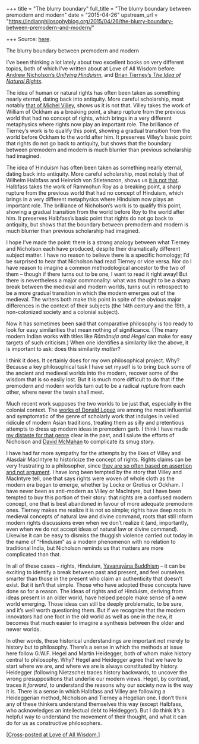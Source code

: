 +++
title = "The blurry boundary"
full_title = "The blurry boundary between premodern and modern"
date = "2015-04-26"
upstream_url = "https://indianphilosophyblog.org/2015/04/26/the-blurry-boundary-between-premodern-and-modern/"

+++
Source: [here](https://indianphilosophyblog.org/2015/04/26/the-blurry-boundary-between-premodern-and-modern/).

The blurry boundary between premodern and modern

I’ve been thinking a lot lately about two excellent books on very
different topics, both of which I’ve written about at Love of All Wisdom
before: [Andrew Nicholson’s *Unifying
Hinduism*](http://loveofallwisdom.com/blog/2014/01/a-synthesis-beyond-orientalism/),
and [Brian Tierney’s *The Idea of Natural
Rights*](http://loveofallwisdom.com/blog/2015/03/the-history-of-rights-ii/).

The idea of human or natural rights has often been taken as something
nearly eternal, dating back into antiquity. More careful scholarship,
most notably [that of Michel
Villey](http://loveofallwisdom.com/blog/2015/03/the-history-of-rights-i/),
shows us it is not that. Villey takes the work of William of Ockham as a
breaking point, a sharp rupture from the previous world that had no
concept of rights, which brings in a very different metaphysics where
rights now play an important role. The brilliance of Tierney’s work is
to qualify this point, showing a gradual transition from the world
before Ockham to the world after him. It preserves Villey’s basic point
that rights do not go back to antiquity, but shows that the boundary
between premodern and modern is much blurrier than previous scholarship
had imagined.

The idea of Hinduism has often been taken as something nearly eternal,
dating back into antiquity. More careful scholarship, most notably that
of Wilhelm Halbfass and Heinrich von Stietencron, shows us [it is not
that](http://loveofallwisdom.com/blog/2009/08/did-hinduism-exist/).
Halbfass takes the work of Rammohun Roy as a breaking point, a sharp
rupture from the previous world that had no concept of Hinduism, which
brings in a very different metaphysics where Hinduism now plays an
important role. The brilliance of Nicholson’s work is to qualify this
point, showing a gradual transition from the world before Roy to the
world after him. It preserves Halbfass’s basic point that rights do not
go back to antiquity, but shows that the boundary between premodern and
modern is much blurrier than previous scholarship had imagined.

I hope I’ve made the point: there is a strong analogy between what
Tierney and Nicholson each have produced, despite their dramatically
different subject matter. I have no reason to believe there is a
specific homology; I’d be surprised to hear that Nicholson had read
Tierney or vice versa. Nor do I have reason to imagine a common
methodological ancestor to the two of them – though if there turns out
to be one, I want to read it right away! But there is nevertheless a
major commonality: what was thought to be a sharp break between the
medieval and modern worlds, turns out in retrospect to be a more gradual
transition in which the modern emerges out of the medieval. The writers
both make this point in spite of the obvious major differences in the
context of their subjects (the 14th century and the 19th, a
non-colonized society and a colonial subject).

Now it has sometimes been said that comparative philosophy is too ready
to look for easy similarities that mean nothing of significance. (The
many modern Indian works with titles like *Rāmānuja and Hegel* can make
for easy targets of such criticism.) When one identifies a similarity
like the above, it is important to ask: does this similarity *matter*?

I think it does. It certainly does for my own philosophical project.
Why? Because a key philosophical task I have set myself is to bring back
some of the ancient and medieval worlds into the modern, recover some of
the wisdom that is so easily lost. But it is much more difficult to do
that if the premodern and modern worlds turn out to be a radical rupture
from each other, where never the twain shall meet.

Much recent work supposes the two worlds to be just that, especially in
the colonial context. The [works of Donald
Lopez](http://loveofallwisdom.com/blog/2011/05/on-the-genealogy-of-buddhism-and-science/)
are among the most influential and symptomatic of the genre of scholarly
work that indulges in veiled ridicule of modern Asian traditions,
treating them as silly and pretentious attempts to dress up modern ideas
in premodern garb. I think I have made [my distaste for that
genre](http://loveofallwisdom.com/blog/2014/08/the-double-standard-of-misinterpretation/)
clear in the past, and I salute the efforts of Nicholson and [David
McMahan](http://loveofallwisdom.com/blog/2011/09/the-story-of-buddhisms-descent/)
to complicate its smug story.

I have had far more sympathy for the attempts by the likes of Villey and
Alasdair MacIntyre to historicize the concept of rights. Rights claims
can be very frustrating to a philosopher, since [they are so often based
on assertion and not
argument](http://loveofallwisdom.com/blog/2015/03/whats-wrong-with-rights/).
I have long been tempted by the story that Villey and MacIntyre tell,
one that says rights were woven of whole cloth as the modern era began
to emerge, whether by Locke or Grotius or Ockham. I have never been as
anti-modern as Villey or MacIntyre, but I have been tempted to buy this
portion of their story: that rights are a confused modern concept, one
that is best abandoned in favour of more adequate premodern ones.
Tierney makes me realize it is not so simple; rights have deep roots in
medieval concepts of natural law and divine command, roots that still
inform modern rights discussions even when we don’t realize it (and,
importantly, even when we do not accept ideas of natural law or divine
command). Likewise it can be easy to dismiss the thuggish violence
carried out today in the name of “Hinduism” as a modern phenomenon with
no relation to traditional India, but Nicholson reminds us that matters
are more complicated than that.

In all of these cases – rights, Hinduism, [Yavanayāna
Buddhism](http://loveofallwisdom.com/2009/07/yavanayana-buddhism-what-it-is/)
– it can be exciting to identify a break between past and present, and
feel ourselves smarter than those in the present who claim an
authenticity that doesn’t exist. But it isn’t that simple. Those who
have adopted these concepts have done so for a reason. The ideas of
rights and of Hinduism, deriving from ideas present in an older world,
have helped people make sense of a new world emerging. Those ideas can
still be deeply problematic, to be sure, and it’s well worth questioning
them. But if we recognize that the modern innovators had one foot in the
old world as well as one in the new, it becomes that much easier to
imagine a synthesis between the older and newer worlds.

In other words, these historical understandings are important not merely
to history but to philosophy. There’s a sense in which the methods at
issue here follow G.W.F. Hegel and Martin Heidegger, both of whom make
history central to philosophy. Why? Hegel and Heidegger agree that we
have to start where we are, and where we are is always constituted by
history. Heidegger (following Nietzsche) traces history backwards, to
uncover the wrong presuppositions that underlie our modern views. Hegel,
by contrast, traces it *forward*, to understand the reasons why our
society now is the way it is. There is a sense in which Halbfass and
Villey are following a Heideggerian method, Nicholson and Tierney a
Hegelian one. I don’t think any of these thinkers understand themselves
this way (except Halbfass, who acknowledges an intellectual debt to
Heidegger). But I do think it’s a helpful way to understand the movement
of their thought, and what it can do for us as constructive
philosophers.

\[[Cross-posted at Love of All
Wisdom.](http://loveofallwisdom.com/blog/2015/04/the-blurry-boundary-between-premodern-and-modern)\]
